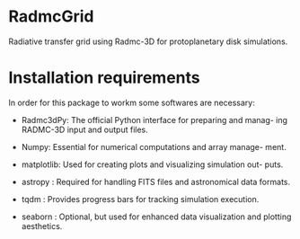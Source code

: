 # RadmcGrid
Radiative transfer grid using Radmc-3D for protoplanetary disk simulations.

# Installation requirements
In order for this package to workm some softwares are necessary:

- Radmc3dPy: The official Python interface for preparing and manag-
ing RADMC-3D input and output files.

- Numpy: Essential for numerical computations and array manage-
ment.

- matplotlib: Used for creating plots and visualizing simulation out-
puts.

- astropy : Required for handling FITS files and astronomical data
formats.

- tqdm : Provides progress bars for tracking simulation execution.

- seaborn : Optional, but used for enhanced data visualization and
plotting aesthetics.
